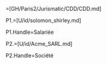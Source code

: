 =[GH/Paris2/Jurismatic/CDD/CDD.md]

P1.=[U/id/solomon_shirley.md]

P1.Handle=Salariée

P2.=[U/id/Acme_SARL.md]

P2.Handle=Société